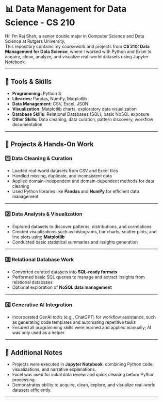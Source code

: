 # 📊  Data Management for Data Science - CS 210

Hi! I’m Raj Shah, a senior double major in Computer Science and Data Science at Rutgers University.  
This repository contains my coursework and projects from **CS 210: Data Management for Data Science**, where I worked with Python and Excel to acquire, clean, analyze, and visualize real-world datasets using Jupyter Notebook.

---

## 🧰 Tools & Skills
- **Programming:** Python 3  
- **Libraries:** Pandas, NumPy, Matplotlib  
- **Data Management:** CSV, Excel, JSON  
- **Visualization:** Matplotlib charts, exploratory data visualization  
- **Database Skills:** Relational Databases (SQL), basic NoSQL exposure  
- **Other Skills:** Data cleaning, data curation, pattern discovery, workflow documentation  

---

## 📂 Projects & Hands-On Work

### 1️⃣ Data Cleaning & Curation
- Loaded real-world datasets from CSV and Excel files  
- Handled missing, duplicate, and inconsistent data  
- Applied domain-independent and domain-dependent methods for data cleaning  
- Used Python libraries like **Pandas** and **NumPy** for efficient data management  

---

### 2️⃣ Data Analysis & Visualization
- Explored datasets to discover patterns, distributions, and correlations  
- Created visualizations such as histograms, bar charts, scatter plots, and line plots using **Matplotlib**  
- Conducted basic statistical summaries and insights generation  

---

### 3️⃣ Relational Database Work
- Converted curated datasets into **SQL-ready formats**  
- Performed basic SQL queries to manage and extract insights from relational databases  
- Optional exploration of **NoSQL data management**  

---

### 4️⃣ Generative AI Integration
- Incorporated GenAI tools (e.g., ChatGPT) for workflow assistance, such as generating code templates and automating repetitive tasks  
- Ensured all programming skills were learned and applied manually; AI was only used as a helper  

---

## 🔗 Additional Notes
- Projects were executed in **Jupyter Notebook**, combining Python code, visualizations, and narrative explanations.  
- Excel was used for initial data review and quick cleaning before Python processing.  
- Demonstrates ability to acquire, clean, explore, and visualize real-world datasets efficiently.  

---

